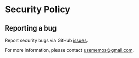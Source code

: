 # Security Policy

## Reporting a bug

Report security bugs via GitHub [issues](https://github.com/usememos/memos/issues).

For more information, please contact [usememos@gmail.com](usememos@gmail.com).

